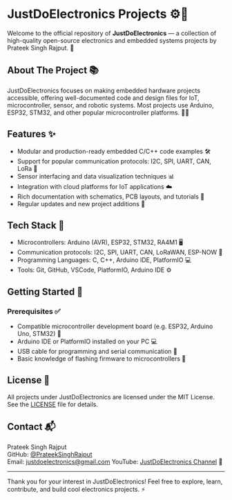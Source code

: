 # JustDoElectronics Projects ⚙️🔌

Welcome to the official repository of **JustDoElectronics** — a collection of high-quality open-source electronics and embedded systems projects by Prateek Singh Rajput. 🚀

## About The Project 📚

JustDoElectronics focuses on making embedded hardware projects accessible, offering well-documented code and design files for IoT, microcontroller, sensor, and robotic systems. Most projects use Arduino, ESP32, STM32, and other popular microcontroller platforms. 🤖💡

## Features ✨

- Modular and production-ready embedded C/C++ code examples 🛠️
- Support for popular communication protocols: I2C, SPI, UART, CAN, LoRa 📡
- Sensor interfacing and data visualization techniques 📊
- Integration with cloud platforms for IoT applications ☁️
- Rich documentation with schematics, PCB layouts, and tutorials 📝
- Regular updates and new project additions 🔄

## Tech Stack 🧰

- Microcontrollers: Arduino (AVR), ESP32, STM32, RA4M1 🖥️
- Communication protocols: I2C, SPI, UART, CAN, LoRaWAN, ESP-NOW 📶
- Programming Languages: C, C++, Arduino IDE, PlatformIO 💻
- Tools: Git, GitHub, VSCode, PlatformIO, Arduino IDE ⚙️

## Getting Started 🚀

### Prerequisites ✅

- Compatible microcontroller development board (e.g. ESP32, Arduino Uno, STM32) 🔌
- Arduino IDE or PlatformIO installed on your PC 💻
- USB cable for programming and serial communication 🔗
- Basic knowledge of flashing firmware to microcontrollers 📖

## License 📄

All projects under JustDoElectronics are licensed under the MIT License. See the [LICENSE](LICENSE.txt) file for details.

## Contact 📬

Prateek Singh Rajput  
GitHub: [@PrateekSinghRajput](https://github.com/PrateekSinghRajput)  
Email: justdoelectronics@gmail.com
YouTube: [JustDoElectronics Channel](https://www.youtube.com/c/JustDoElectronics) 🎥

---

Thank you for your interest in JustDoElectronics! Feel free to explore, learn, contribute, and build cool electronics projects. ⚡️
